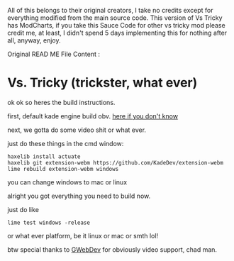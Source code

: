 All of this belongs to their original creators, I take no credits except for everything modified from the main source code.
This version of Vs Tricky has ModCharts, if you take this Sauce Code for other vs tricky mod please credit me, at least, I didn't spend 5 days 
implementing this for nothing after all, anyway, enjoy.

Original READ ME File Content :
# Vs. Tricky (trickster, what ever)

ok ok so heres the build instructions.

first, default kade engine build obv. [here if you don't know](https://kadedev.github.io/Kade-Engine/building)

next, we gotta do some video shit or what ever.

just do these things in the cmd window:

```
haxelib install actuate
haxelib git extension-webm https://github.com/KadeDev/extension-webm
lime rebuild extension-webm windows
```
you can change windows to mac or linux

alright you got everything you need to build now.

just do like

```
lime test windows -release
```

or what ever platform, be it linux or mac or smth lol!


btw special thanks to [GWebDev](https://github.com/GrowtopiaFli) for obviously video support, chad man.
